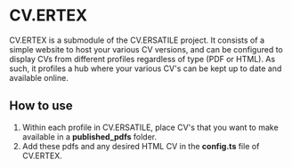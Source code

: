 # CV.ERTEX

CV.ERTEX is a submodule of the CV.ERSATILE project. It consists of a simple website to host your various CV versions, and can be configured to display CVs from different profiles regardless of type (PDF or HTML).
As such, it profiles a hub where your various CV's can be kept up to date and available online.


## How to use

1. Within each profile in CV.ERSATILE, place CV's that you want to make available in a **published_pdfs** folder.
2. Add these pdfs and any desired HTML CV in the **config.ts** file of CV.ERTEX.